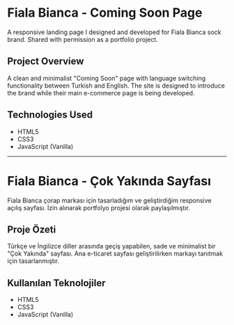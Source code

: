# Fiala Bianca - Coming Soon Page

A responsive landing page I designed and developed for Fiala Bianca sock brand. Shared with permission as a portfolio project.

## Project Overview
A clean and minimalist "Coming Soon" page with language switching functionality between Turkish and English. The site is designed to introduce the brand while their main e-commerce page is being developed.

## Technologies Used
- HTML5
- CSS3
- JavaScript (Vanilla)

---

# Fiala Bianca - Çok Yakında Sayfası

Fiala Bianca çorap markası için tasarladığım ve geliştirdiğim responsive açılış sayfası. İzin alınarak portfolyo projesi olarak paylaşılmıştır.

## Proje Özeti
Türkçe ve İngilizce diller arasında geçiş yapabilen, sade ve minimalist bir "Çok Yakında" sayfası. Ana e-ticaret sayfası geliştirilirken markayı tanıtmak için tasarlanmıştır.

## Kullanılan Teknolojiler
- HTML5
- CSS3
- JavaScript (Vanilla)
